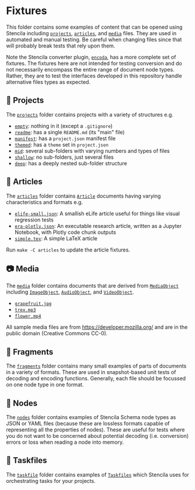 # Fixtures

This folder contains some examples of content that can be opened using Stencila including [`projects`](projects), [`articles`](articles), and [`media`](media) files. They are used in automated and manual testing. Be careful when changing files since that will probably break tests that rely upon them.

Note the Stencila converter plugin, [`encoda`](https://github.com/stencila/encoda), has a more complete set of fixtures. The fixtures here are not intended for testing conversion and do not necessarily encompass the entire range of document node types. Rather, they are to test the interfaces developed in this repository handle alternative files types as expected.

## 📂 Projects

The [`projects`](projects) folder contains projects with a variety of structures e.g.

- [`empty`](projects/empty): nothing in it (except a `.gitignore`)
- [`readme`](projects/readme): has a single `README.md` (its "main" file)
- [`manifest`](projects/manifest): has a `project.json` manifest file
- [`themed`](projects/themed): has a `theme` set in `project.json`
- [`mid`](projects/mid): several sub-folders with varying numbers and types of files
- [`shallow`](projects/shallow): no sub-folders, just several files
- [`deep`](projects/deep): has a deeply nested sub-folder structure

## 📜 Articles

The [`articles`](articles) folder contains [`Article`](https://schema.stenci.la/Article) documents having varying characteristics and formats e.g.

- [`elife-small.json`](articles/elife-small.json): A smallish eLife article useful for things like visual regression tests
- [`era-plotly.json`](articles/era-plotly.json): An executable research article, written as a Jupyter Notebook, with Plotly code chunk outputs
- [`simple.tex`](articles/simple.tex): A simple LaTeX article

Run `make -C articles` to update the article fixtures.

## 📷 Media

The [`media`](media) folder contains documents that are derived from [`MediaObject`](https://schema.stenci.la/MediaObject) including [`ImageObject`](https://schema.stenci.la/ImageObject), [`AudioObject`](https://schema.stenci.la/AudioObject), and [`VideoObject`](https://schema.stenci.la/VideoObject).

- [`grapefruit.jpg`](media/grapefruit.jpg)
- [`trex.mp3`](media/trex.mp3)
- [`flower.mp4`](media/flower.mp4)

All sample media files are from https://developer.mozilla.org/ and are in the public domain (Creative Commons CC-0).

## 🍕 Fragments

The [`fragments`](fragments) folder contains many small examples of parts of documents in a variety of formats. These are used in snapshot-based unit tests of decoding and encoding functions. Generally, each file should be focussed on one node type in one format.

## 🍱 Nodes

The [`nodes`](nodes) folder contains examples of Stencila Schema node types as JSON or YAML files (because these are lossless formats capable of representing all the properties of nodes). These are useful for tests where you do not want to be concerned about potential decoding (i.e. conversion) errors or loss when reading a node into memory.

## 💪 Taskfiles

The [`taskfile`](taskfiles) folder contains examples of [`Taskfiles`](https://taskfile.dev) which Stencila uses for orchestrating tasks for your projects.
